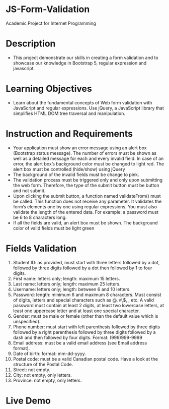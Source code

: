 # JS-Form-Validation
Academic Project for Internet Programming

# Description
- This project demonstrate our skills in creating a form validation and to showcase our knowledge in Bootstrap 5, regular expression and javascript.

# Learning Objectives
- Learn about the fundamental concepts of Web form validation with JavaScript and regular expressions.
Use jQuery, a JavaScript library that simplifies HTML DOM tree traversal and manipulation.

# Instruction and Requirements
- Your application must show an error message using an alert box (Bootstrap status message). The number of errors must be shown as well as a detailed message for each and every invalid field. In case of an error, the alert box’s background color must be changed to light red. The alert box must be controlled (hide/show) using jQuery
- The background of the invalid fields must be change to pink.
- The validation process must be triggered only and only upon submitting the web
form. Therefore, the type of the submit button must be button and not submit.
- Upon clicking the submit button, a function named validateFrom() must be called. This function does not receive any parameter. It validates the form’s elements one by one using regular expressions. You must also validate the length of the entered data. For example: a password must be 6 to 8 characters long.
- If all the fields are valid, an alert box must be shown. The background color of valid fields must be light green

# Fields Validation
1. Student ID: as provided, must start with three letters followed by a dot, followed by three digits followed by a dot then followed by 1 to four digits.
2. First name: letters only; length: maximum 15 letters.
3. Last name: letters only; length: maximum 25 letters.
4. Username: letters only; length: between 6 and 10 letters.
5. Password: length: minimum 6 and maximum 8 characters. Must consist of digits, letters and special characters such as @, #,$, , etc. A valid password must contain at least 2 digits, at least two lowercase letters, at least one uppercase letter and at least one special character.
6. Gender: must be male or female (other than the default value which is unspecified).
7. Phone number: must start with left parenthesis followed by three digits followed by a right parenthesis followed by three digits followed by a dash and then followed by four digits. Format: (999)999-9999
8. Email address: must be a valid email address (see Email address format).
9. Date of birth: format: mm-dd-yyyy.
10. Postal code: must be a valid Canadian postal code. Have a look at the structure
of the Postal Code.
11. Street: not empty.
12. City: not empty, only letters.
13. Province: not empty, only letters.
    
# Live Demo
